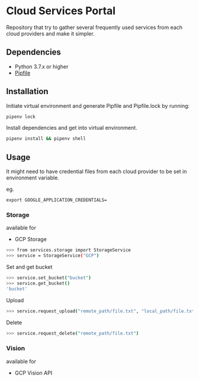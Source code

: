 # Cloud Services Portal

Repository that try to gather several frequently used services from each 
cloud providers and make it simpler.

## Dependencies

- Python 3.7.x or higher
- [Pipfile](https://github.com/pypa/pipfile)

## Installation

Initiate virtual environment and generate Pipfile and Pipfile.lock by running:

```sh
pipenv lock
```

Install dependencies and get into virtual environment.

```sh
pipenv install && pipenv shell
```

## Usage

It might need to have credential files from each cloud provider to be set in
environment variable.

eg.

```
export GOOGLE_APPLICATION_CREDENTIALS=
```

### Storage

available for
- GCP Storage

```sh
>>> from services.storage import StorageService
>>> service = StorageService("GCP")
```

Set and get bucket

```sh
>>> service.set_bucket("bucket")
>>> service.get_bucket()
'bucket'
```

Upload

```sh
>>> service.request_upload("remote_path/file.txt", "local_path/file.txt")
```

Delete

```sh
>>> service.request_delete("remote_path/file.txt")
```

### Vision

available for
- GCP Vision API
